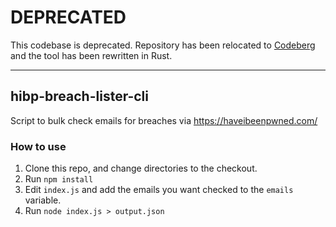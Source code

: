 # DEPRECATED
This codebase is deprecated. Repository has been relocated to [Codeberg](https://codeberg.org/quaff/hibp-breach-lister-cli) and the tool has been rewritten in Rust.

---

## hibp-breach-lister-cli

Script to bulk check emails for breaches via https://haveibeenpwned.com/

### How to use
1. Clone this repo, and change directories to the checkout.
2. Run `npm install`
3. Edit `index.js` and add the emails you want checked to the `emails` variable.
4. Run `node index.js > output.json`
